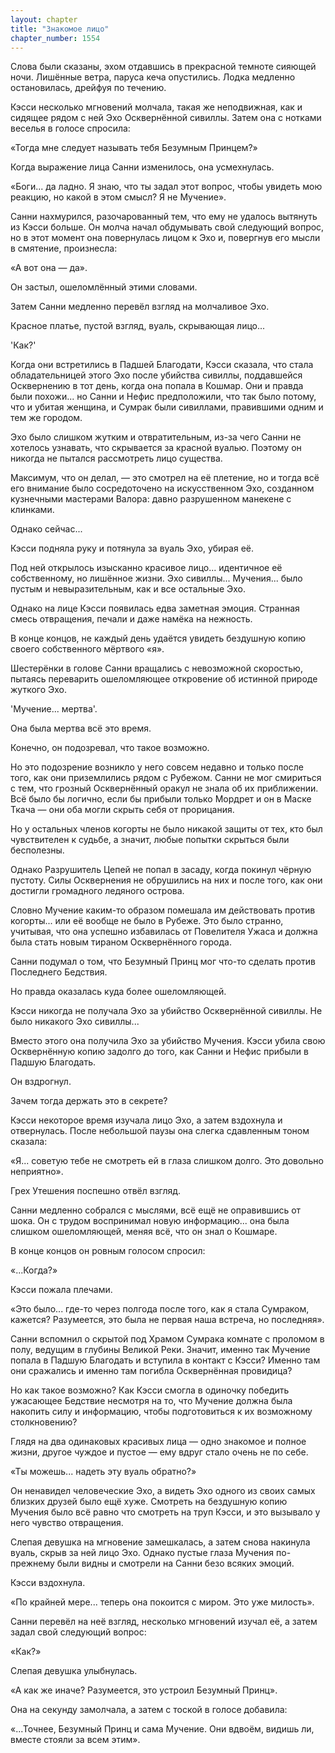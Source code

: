 ```yaml
---
layout: chapter
title: "Знакомое лицо"
chapter_number: 1554
---
```




Слова были сказаны, эхом отдавшись в прекрасной темноте сияющей ночи. Лишённые ветра, паруса кеча опустились. Лодка медленно остановилась, дрейфуя по течению.

Кэсси несколько мгновений молчала, такая же неподвижная, как и сидящее рядом с ней Эхо Осквернённой сивиллы. Затем она с нотками веселья в голосе спросила:

«Тогда мне следует называть тебя Безумным Принцем?»

Когда выражение лица Санни изменилось, она усмехнулась.

«Боги... да ладно. Я знаю, что ты задал этот вопрос, чтобы увидеть мою реакцию, но какой в этом смысл? Я не Мучение».

Санни нахмурился, разочарованный тем, что ему не удалось вытянуть из Кэсси больше. Он молча начал обдумывать свой следующий вопрос, но в этот момент она повернулась лицом к Эхо и, повергнув его мысли в смятение, произнесла:

«А вот она — да».

Он застыл, ошеломлённый этими словами.

Затем Санни медленно перевёл взгляд на молчаливое Эхо.

Красное платье, пустой взгляд, вуаль, скрывающая лицо...

'Как?'

Когда они встретились в Падшей Благодати, Кэсси сказала, что стала обладательницей этого Эхо после убийства сивиллы, поддавшейся Осквернению в тот день, когда она попала в Кошмар. Они и правда были похожи... но Санни и Нефис предположили, что так было потому, что и убитая женщина, и Сумрак были сивиллами, правившими одним и тем же городом.

Эхо было слишком жутким и отвратительным, из-за чего Санни не хотелось узнавать, что скрывается за красной вуалью. Поэтому он никогда не пытался рассмотреть лицо существа.

Максимум, что он делал, — это смотрел на её плетение, но и тогда всё его внимание было сосредоточено на искусственном Эхо, созданном кузнечными мастерами Валора: давно разрушенном манекене с клинками.

Однако сейчас...

Кэсси подняла руку и потянула за вуаль Эхо, убирая её.

Под ней открылось изысканно красивое лицо... идентичное её собственному, но лишённое жизни. Эхо сивиллы... Мучения... было пустым и невыразительным, как и все остальные Эхо.

Однако на лице Кэсси появилась едва заметная эмоция. Странная смесь отвращения, печали и даже намёка на нежность.

В конце концов, не каждый день удаётся увидеть бездушную копию своего собственного мёртвого «я».

Шестерёнки в голове Санни вращались с невозможной скоростью, пытаясь переварить ошеломляющее откровение об истинной природе жуткого Эхо.

'Мучение... мертва'.

Она была мертва всё это время.

Конечно, он подозревал, что такое возможно.

Но это подозрение возникло у него совсем недавно и только после того, как они приземлились рядом с Рубежом. Санни не мог смириться с тем, что грозный Осквернённый оракул не знала об их приближении. Всё было бы логично, если бы прибыли только Мордрет и он в Маске Ткача — они оба могли скрыть себя от прорицания.

Но у остальных членов когорты не было никакой защиты от тех, кто был чувствителен к судьбе, а значит, любые попытки скрыться были бесполезны.

Однако Разрушитель Цепей не попал в засаду, когда покинул чёрную пустоту. Силы Осквернения не обрушились на них и после того, как они достигли громадного ледяного острова.

Словно Мучение каким-то образом помешала им действовать против когорты... или её вообще не было в Рубеже. Это было странно, учитывая, что она успешно избавилась от Повелителя Ужаса и должна была стать новым тираном Осквернённого города.

Санни подумал о том, что Безумный Принц мог что-то сделать против Последнего Бедствия.

Но правда оказалась куда более ошеломляющей.

Кэсси никогда не получала Эхо за убийство Осквернённой сивиллы. Не было никакого Эхо сивиллы...

Вместо этого она получила Эхо за убийство Мучения. Кэсси убила свою Осквернённую копию задолго до того, как Санни и Нефис прибыли в Падшую Благодать.

Он вздрогнул.

Зачем тогда держать это в секрете?

Кэсси некоторое время изучала лицо Эхо, а затем вздохнула и отвернулась. После небольшой паузы она слегка сдавленным тоном сказала:

«Я... советую тебе не смотреть ей в глаза слишком долго. Это довольно неприятно».

Грех Утешения поспешно отвёл взгляд.

Санни медленно собрался с мыслями, всё ещё не оправившись от шока. Он с трудом воспринимал новую информацию... она была слишком ошеломляющей, меняя всё, что он знал о Кошмаре.

В конце концов он ровным голосом спросил:

«...Когда?»

Кэсси пожала плечами.

«Это было... где-то через полгода после того, как я стала Сумраком, кажется? Разумеется, это была не первая наша встреча, но последняя».

Санни вспомнил о скрытой под Храмом Сумрака комнате с проломом в полу, ведущим в глубины Великой Реки. Значит, именно так Мучение попала в Падшую Благодать и вступила в контакт с Кэсси? Именно там они сражались и именно там погибла Осквернённая провидица?

Но как такое возможно? Как Кэсси смогла в одиночку победить ужасающее Бедствие несмотря на то, что Мучение должна была накопить силу и информацию, чтобы подготовиться к их возможному столкновению?

Глядя на два одинаковых красивых лица — одно знакомое и полное жизни, другое чуждое и пустое — ему вдруг стало очень не по себе.

«Ты можешь... надеть эту вуаль обратно?»

Он ненавидел человеческие Эхо, а видеть Эхо одного из своих самых близких друзей было ещё хуже. Смотреть на бездушную копию Мучения было всё равно что смотреть на труп Кэсси, и это вызывало у него чувство отвращения.

Слепая девушка на мгновение замешкалась, а затем снова накинула вуаль, скрыв за ней лицо Эхо. Однако пустые глаза Мучения по-прежнему были видны и смотрели на Санни безо всяких эмоций.

Кэсси вздохнула.

«По крайней мере... теперь она покоится с миром. Это уже милость».

Санни перевёл на неё взгляд, несколько мгновений изучал её, а затем задал свой следующий вопрос:

«Как?»

Слепая девушка улыбнулась.

«А как же иначе? Разумеется, это устроил Безумный Принц».

Она на секунду замолчала, а затем с тоской в голосе добавила:

«...Точнее, Безумный Принц и сама Мучение. Они вдвоём, видишь ли, вместе стояли за всем этим».

